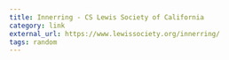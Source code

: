 ```yaml
---
title: Innerring - CS Lewis Society of California
category: link
external_url: https://www.lewissociety.org/innerring/
tags: random
---
```

